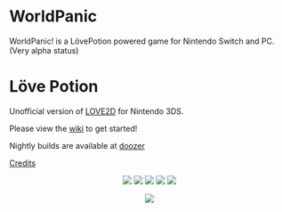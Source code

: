 # WorldPanic
WorldPanic! is a LövePotion powered game for Nintendo Switch and PC. (Very alpha status)

# Löve Potion

Unofficial version of [LOVE2D](https://love2d.org/) for Nintendo 3DS.

Please view the [wiki](https://github.com/TurtleP/LovePotion/wiki) to get started!

Nightly builds are available at [doozer](https://doozer.io/TurtleP/LovePotion)

[Credits](https://github.com/TurtleP/LovePotion/wiki/Credits)

<p align="center">
    <img src="https://doozer.io/badge/TurtleP/LovePotion/buildstatus/master"/>
    <img src="https://img.shields.io/badge/license-MIT-blue.svg?style=flat-square"/>
    <img src="https://img.shields.io/github/stars/TurtleP/LovePotion.svg?style=flat-square"/>
    <img src="https://img.shields.io/github/issues/TurtleP/LovePotion.svg?style=flat-square"/>
    <img src="https://img.shields.io/badge/version-1.1.0-blue.svg?style=flat-square"/>
</p>

<p align="center">
    <img src="https://i.imgur.com/EcnnNZ5.png"/>
</p>
